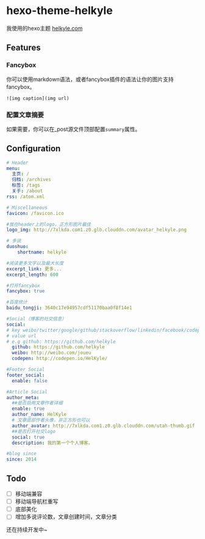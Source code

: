 # hexo-theme-helkyle


我使用的hexo主题 [helkyle.com](http://helkyle.com)

## Features
### Fancybox

你可以使用markdown语法，或者fancybox插件的语法让你的图片支持fancybox。
```
![img caption](img url)
```
### 配置文章摘要    
如果需要，你可以在_post源文件顶部配置`summary`属性。

## Configuration
``` yml
# Header
menu:
  主页: /
  归档: /archives
  标签: /tags
  关于: /about
rss: /atom.xml

# Miscellaneous
favicon: /favicon.ico

#放在header上的logo，正方形图片最佳
logo_img: http://7xlkda.com1.z0.glb.clouddn.com/avatar_helkyle.png

# 多说
duoshuo:
	shortname: helkyle

#阅读更多文字以及最大长度
excerpt_link: 更多...
excerpt_length: 600

#打开fancybox
fancybox: true

#百度统计
baidu_tongji: 3640c17e94957cdf51170baa0f8f14e1

#Social（博客的社交信息）
social:
# key weibo/twitter/google/github/stackoverflow/linkedin/facebook/codepen
# value url
# e.g github: https://github.com/helkyle
  github: https://github.com/helkyle
  weibo: http://weibo.com/joueu
  codepen: http://codepen.io/HelKyle/

#Footer Social
footer_social: 
  enable: false

#Article Social
author_meta:
  ##是否启用文章作者详细
  enable: true
  author_name: HelKyle
  # 文章底部作者头像，非正方形也可以
  author_avatar: http://7xlkda.com1.z0.glb.clouddn.com/utah-thumb.gif
  ##是否打开社交logo
  social: true
  description: 我的第一个个人博客。

#blog since
since: 2014

```

## Todo
- [ ] 移动端兼容    
- [ ] 移动端导航栏重写
- [ ] 底部美化
- [ ] 增加多说评论数，文章创建时间，文章分类

还在持续开发中~